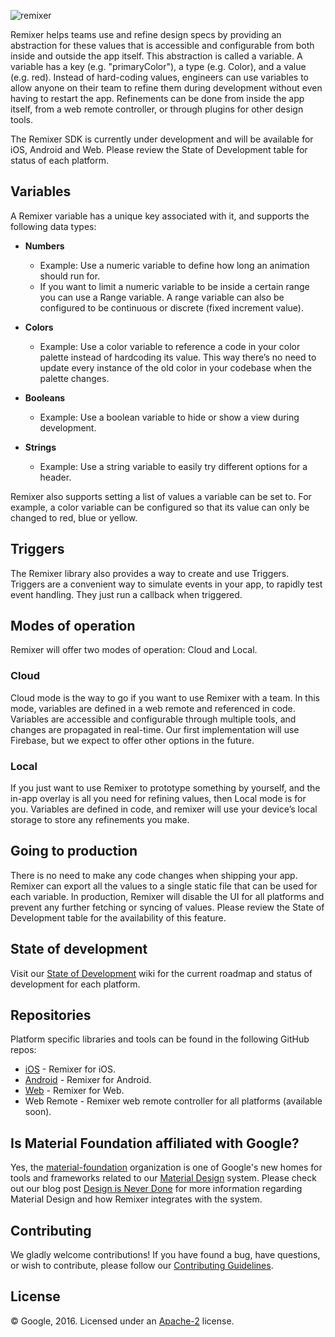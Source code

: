 ![remixer](https://cdn.rawgit.com/material-foundation/material-remixer/master/docs/assets/lockup_remixer_icon_horizontal_dark_small.svg)

Remixer helps teams use and refine design specs by providing an abstraction for these values that is accessible and configurable from both inside and outside the app itself. This abstraction is called a variable. A variable has a key (e.g. "primaryColor"), a type (e.g. Color), and a value (e.g. red). Instead of hard-coding values, engineers can use variables to allow anyone on their team to refine them during development without even having to restart the app. Refinements can be done from inside the app itself, from a web remote controller, or through plugins for other design tools.

The Remixer SDK is currently under development and will be available for iOS, Android and Web. Please review the State of Development table for status of each platform.

## Variables

A Remixer variable has a unique key associated with it, and supports the following data types:


- **Numbers** 
	- Example: Use a numeric variable to define how long an animation should run for.
	- If you want to limit a numeric variable to be inside a certain range you can use a Range variable. A range variable can also be configured to be continuous or discrete (fixed increment value).

- **Colors**
	- Example: Use a color variable to reference a code in your color palette instead of hardcoding its value. This way there’s no need to update every instance of the old color in your codebase when the palette changes.

- **Booleans**
	- Example: Use a boolean variable to hide or show a view during development.

- **Strings**
	- Example: Use a string variable to easily try different options for a header.

Remixer also supports setting a list of values a variable can be set to. For example, a color variable can be configured so that its value can only be changed to red, blue or yellow.

## Triggers

The Remixer library also provides a way to create and use Triggers. Triggers are a convenient way to simulate events in your app, to rapidly test event handling. They just run a callback when triggered.

## Modes of operation

Remixer will offer two modes of operation: Cloud and Local.

### Cloud

Cloud mode is the way to go if you want to use Remixer with a team. In this mode, variables are defined in a web remote and referenced in code. Variables are accessible and configurable through multiple tools, and changes are propagated in real-time. Our first implementation will use Firebase, but we expect to offer other options in the future.

### Local

If you just want to use Remixer to prototype something by yourself, and the in-app overlay is all you need for refining values, then Local mode is for you. Variables are defined in code, and remixer will use your device’s local storage to store any refinements you make.

## Going to production

There is no need to make any code changes when shipping your app. Remixer can export all the values to a single static file that can be used for each variable. In production, Remixer will disable the UI for all platforms and prevent any further fetching or syncing of values. Please review the State of Development table for the availability of this feature.

## State of development

Visit our [State of Development](https://github.com/material-foundation/material-remixer/wiki/State-of-Development) wiki for the current roadmap and status of development for each platform.

## Repositories

Platform specific libraries and tools can be found in the following GitHub repos:

- [iOS](https://github.com/material-foundation/material-remixer-ios) - Remixer for iOS.
- [Android](https://github.com/material-foundation/material-remixer-android) - Remixer for Android.
- [Web](https://github.com/material-foundation/material-remixer-web) - Remixer for Web.
- Web Remote - Remixer web remote controller for all platforms (available soon).

## Is Material Foundation affiliated with Google?

Yes, the [material-foundation](https://github.com/material-foundation) organization is one of Google's new homes for tools and frameworks related to our [Material Design](https://material.io) system. Please check out our blog post [Design is Never Done](https://design.google.com/articles/design-is-never-done/) for more information regarding Material Design and how Remixer integrates with the system.

## Contributing

We gladly welcome contributions! If you have found a bug, have questions, or wish to contribute, please follow our [Contributing Guidelines](https://github.com/material-foundation/material-remixer/blob/master/CONTRIBUTING.md).

## License

© Google, 2016. Licensed under an [Apache-2](https://github.com/material-foundation/material-remixer/blob/master/LICENSE) license.
